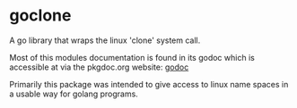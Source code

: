 goclone
=======

A go library that wraps the linux 'clone' system call.

Most of this modules documentation is found in its godoc which is accessible
at via the pkgdoc.org website: [godoc](http://go.pkgdoc.org/github.com/liquidgecka/goclone)

Primarily this package was intended to give access to linux name spaces in
a usable way for golang programs.
